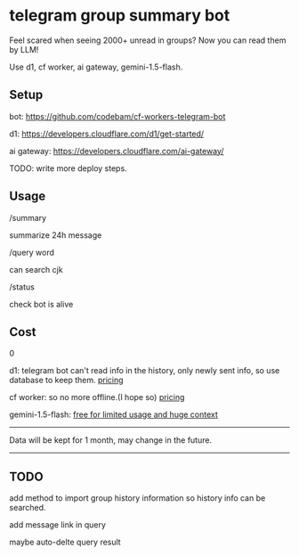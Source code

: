 # telegram group summary bot

Feel scared when seeing 2000+ unread in groups? Now you can read them by LLM!

Use d1, cf worker, ai gateway, gemini-1.5-flash.

## Setup

bot: <https://github.com/codebam/cf-workers-telegram-bot>

d1: <https://developers.cloudflare.com/d1/get-started/>

ai gateway: <https://developers.cloudflare.com/ai-gateway/>

TODO: write more deploy steps.

## Usage

/summary

summarize 24h message

/query word

can search cjk

/status

check bot is alive

## Cost

0

d1: telegram bot can't read info in the history, only newly sent info, so use database to keep them. [pricing](https://developers.cloudflare.com/d1/platform/pricing/#billing-metrics)

cf worker: so no more offline.(I hope so) [pricing](https://developers.cloudflare.com/workers/platform/pricing/#workers)

gemini-1.5-flash: [free for limited usage and huge context](https://ai.google.dev/pricing?hl=zh-cn#1_5flash)

---

Data will be kept for 1 month, may change in the future.

---

## TODO

add method to import group history information so history info can be searched.

add message link in query

maybe auto-delte query result
